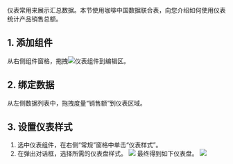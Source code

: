仪表常用来展示汇总数据。本节使用咖啡中国数据联合表，向您介绍如何使用仪表统计产品销售总额。

## 1. 添加组件
从右侧组件窗格，拖拽<img src="https://main.qcloudimg.com/raw/a51dae7c87bc997eb48900a29f574e5a.png"  style="margin:0;">仪表组件到编辑区。

## 2. 绑定数据
从左侧数据列表中，拖拽度量“销售额”到仪表区域。

## 3. 设置仪表样式
1. 选中仪表组件，在右侧“常规”窗格中单击“仪表样式”。
2. 在弹出对话框，选择所需的仪表盘样式。
![](https://main.qcloudimg.com/raw/dee267bbb334da548c41a25c70fb0b45.png)
最终得到如下仪表盘。
![](https://main.qcloudimg.com/raw/c0ed228f45d0e045eab5432068536982.png)
